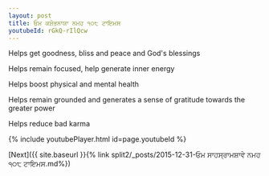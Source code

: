 ```yaml
---
layout: post
title: ਓਮ ਕਸ਼ੋਭਨਾਯਾ ਨਮਹ ੧੦੮ ਟਾਇਮਸ
youtubeId: rGkQ-rIlQcw
---
```

 
 
Helps get goodness, bliss and peace and God's blessings
 
Helps remain focused, help generate inner energy 
 
Helps boost physical and mental health 
 
Helps remain grounded and generates a sense of gratitude towards the greater power 
 
Helps reduce bad karma
 
 
 
 


{% include youtubePlayer.html id=page.youtubeId %}
 
[Next]({{ site.baseurl }}{% link  split2/_posts/2015-12-31-ਓਮ ਸਾਹਸ੍ਰਾਮਸ਼ਾਵੇ ਨਮਹ ੧੦੮ ਟਾਇਮਸ.md%})
 
